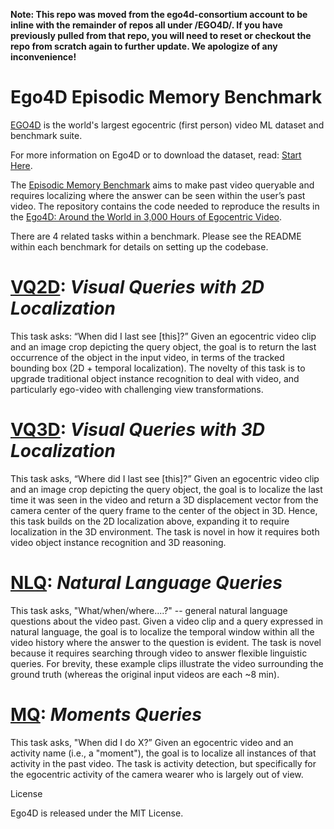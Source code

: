 **Note: This repo was moved from the ego4d-consortium account to be inline with the remainder of repos all under /EGO4D/.  If you have previously pulled from that repo, you will need to reset or checkout the repo from scratch again to further update.  We apologize of any inconvenience!**

# Ego4D Episodic Memory Benchmark

[EGO4D](https://ego4d-data.org/docs/) is the world's largest egocentric (first person) video ML dataset and benchmark suite.

For more information on Ego4D or to download the dataset, read: [Start Here](https://ego4d-data.org/docs/start-here/).

The [Episodic Memory Benchmark](https://ego4d-data.org/docs/benchmarks/episodic-memory/) aims to make past video queryable and requires localizing where the answer can be seen within the user’s past video.  The repository contains the code needed to reproduce the results in the [Ego4D: Around the World in 3,000 Hours of Egocentric Video](https://arxiv.org/abs/2110.07058).

There are 4 related tasks within a benchmark. Please see the README within each benchmark for details on setting up the codebase.

# [VQ2D](./VQ2D/README.md): *Visual Queries with 2D Localization*

This task asks: “When did I last see [this]?”  Given an egocentric video clip and an image crop depicting the query object, the goal is to return the last occurrence of the object in the input video, in terms of the tracked bounding box (2D + temporal localization).  The novelty of this task is to upgrade traditional object instance recognition to deal with video, and particularly ego-video with challenging view transformations.

# [VQ3D](./VQ3D/README.md): *Visual Queries with 3D Localization*

This task asks, “Where did I last see [this]?”  Given an egocentric video clip and an image crop depicting the query object, the goal is to localize the last time it was seen in the video and return a 3D displacement vector from the camera center of the query frame to the center of the object in 3D.  Hence, this task builds on the 2D localization above, expanding it to require localization in the 3D environment.  The task is novel in how it requires both video object instance recognition and 3D reasoning.

# [NLQ](./NLQ/README.md): *Natural Language Queries*

This task asks, "What/when/where....?" -- general natural language questions about the video past.    Given a video clip and a query expressed in natural language, the goal is to localize the temporal window within all the video history where the answer to the question is evident.  The task is novel because it requires searching through video to answer flexible linguistic queries.  For brevity, these example clips illustrate the video surrounding the ground truth (whereas the original input videos are each ~8 min). 

# [MQ](./MQ/README.md): *Moments Queries*

This task asks, "When did I do X?”  Given an egocentric video and an activity name (i.e., a "moment"), the goal is to localize all instances of that activity in the past video.  The task is activity detection, but specifically for the egocentric activity of the camera wearer who is largely out of view.


License

Ego4D is released under the MIT License.
